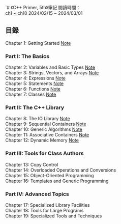`# 《C++ Primer, 5th》筆記
閱讀時間：  
ch1 ~ ch10 2024/02/15 ~ 2024/03/01

## 目錄
Chapter 1: Getting Started [Note](./notes/ch01.md)   

### Part I: The Basics
Chapter 2: Variables and Basic Types [Note](./notes/ch02.md)  
Chapter 3: Strings, Vectors, and Arrays [Note](./notes/ch03.md)  
Chapter 4: Expressions [Note](./notes/ch04.md)  
Chapter 5: Statements [Note](./notes/ch05.md)  
Chapter 6: Functions [Note](./notes/ch06.md)  
Chapter 7: Classes [Note](./notes/ch07.md)  

### Part II: The C++ Library
Chapter 8: The IO Library [Note](./notes/ch08.md)  
Chapter 9: Sequential Containers [Note](./notes/ch09.md)  
Chapter 10: Generic Algorithms [Note](./notes/ch10.md)  
Chapter 11: Associative Containers [Note](./notes/ch11.md)  
Chapter 12: Dynamic Memory [Note](./notes/ch12.md)  

### Part III: Tools for Class Authors
Chapter 13: Copy Control  
Chapter 14: Overloaded Operations and Conversions  
Chapter 15: Object-Oriented Programming  
Chapter 16: Templates and Generic Programming  

### Part IV: Advanced Topics
Chapter 17: Specialized Library Facilities  
Chapter 18: Tools for Large Programs  
Chapter 19: Specialized Tools and Techniques  
